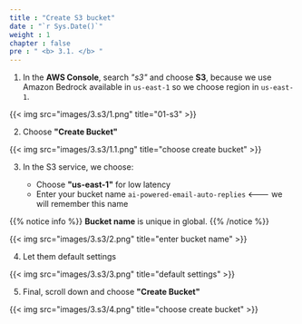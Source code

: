```yaml
---
title : "Create S3 bucket"
date : "`r Sys.Date()`"
weight : 1
chapter : false
pre : " <b> 3.1. </b> "
---
```


1. In the **AWS Console**, search *"s3"* and choose **S3**, because we use Amazon Bedrock available in `us-east-1` so we choose region in `us-east-1`.

{{< img src="images/3.s3/1.png" title="01-s3" >}}

2. Choose **"Create Bucket"**

{{< img src="images/3.s3/1.1.png" title="choose create bucket" >}}

3. In the S3 service, we choose:

   - Choose **"us-east-1"** for low latency
   - Enter your bucket name `ai-powered-email-auto-replies` <--- we will remember this name

{{% notice info %}}
**Bucket name** is unique in global.
{{% /notice %}}

{{< img src="images/3.s3/2.png" title="enter bucket name" >}}

4. Let them default settings

{{< img src="images/3.s3/3.png" title="default settings" >}}

5. Final, scroll down and choose **"Create Bucket"**

{{< img src="images/3.s3/4.png" title="choose create bucket" >}}